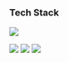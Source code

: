 
### Tech Stack ### 
<img src="https://img.shields.io/badge/쓰고자하는_텍스트-컬러코드?style=flat-square&logo=simpleicons에서_아이콘이름&logoColor=white"/></a>

<img src="https://img.shields.io/badge/Python-3766AB?style=flat-square&logo=Oracle&logoColor=white"/></a>
<img src="https://img.shields.io/badge/Python-3766AB?style=flat-square&logo=Java&logoColor=white"/></a>
<img src="https://img.shields.io/badge/Python-3766AB?style=flat-square&logo=JavaScript&logoColor=white"/></a>
<!--
**jeonbomin/jeonbomin** is a ✨ _special_ ✨ repository because its `README.md` (this file) appears on your GitHub profile.

Here are some ideas to get you started:

- 🔭 I’m currently working on ...
- 🌱 I’m currently learning ...
- 👯 I’m looking to collaborate on ...
- 🤔 I’m looking for help with ...
- 💬 Ask me about ...
- 📫 How to reach me: ...
- 😄 Pronouns: ...
- ⚡ Fun fact: ...
-->

